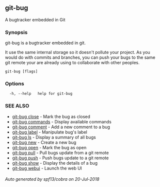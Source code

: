 ## git-bug

A bugtracker embedded in Git

### Synopsis

git-bug is a bugtracker embedded in git.

It use the same internal storage so it doesn't pollute your project. As you would do with commits and branches, you can push your bugs to the same git remote your are already using to collaborate with other peoples.

```
git-bug [flags]
```

### Options

```
  -h, --help   help for git-bug
```

### SEE ALSO

* [git-bug close](git-bug_close.md)	 - Mark the bug as closed
* [git-bug commands](git-bug_commands.md)	 - Display available commands
* [git-bug comment](git-bug_comment.md)	 - Add a new comment to a bug
* [git-bug label](git-bug_label.md)	 - Manipulate bug's label
* [git-bug ls](git-bug_ls.md)	 - Display a summary of all bugs
* [git-bug new](git-bug_new.md)	 - Create a new bug
* [git-bug open](git-bug_open.md)	 - Mark the bug as open
* [git-bug pull](git-bug_pull.md)	 - Pull bugs update from a git remote
* [git-bug push](git-bug_push.md)	 - Push bugs update to a git remote
* [git-bug show](git-bug_show.md)	 - Display the details of a bug
* [git-bug webui](git-bug_webui.md)	 - Launch the web UI

###### Auto generated by spf13/cobra on 20-Jul-2018
